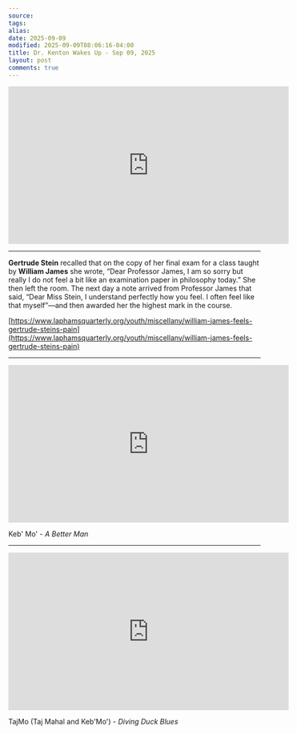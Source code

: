 ```yaml
---
source:
tags:
alias:
date: 2025-09-09
modified: 2025-09-09T08:06:16-04:00
title: Dr. Kenton Wakes Up - Sep 09, 2025
layout: post
comments: true
---
```


  

<iframe width="560" height="315" src="https://www.youtube.com/embed/l6MtWTZcIYc" title="YouTube video player" frameborder="0" allow="accelerometer; autoplay; clipboard-write; encrypted-media; gyroscope; picture-in-picture; web-share" allowfullscreen></iframe>

<!-- <img src="{{site.baseurl}}/images/[REPLACE]" width="560"> -->


---


**Gertrude Stein** recalled that on the copy of her final exam for a class taught by **William James** she wrote, “Dear Professor James, I am so sorry but really I do not feel a bit like an examination paper in philosophy today.” She then left the room. The next day a note arrived from Professor James that said, “Dear Miss Stein, I understand perfectly how you feel. I often feel like that myself”—and then awarded her the highest mark in the course.

[https://www.laphamsquarterly.org/youth/miscellany/william-james-feels-gertrude-steins-pain](https://www.laphamsquarterly.org/youth/miscellany/william-james-feels-gertrude-steins-pain)

---

<iframe width="560" height="315" src="https://www.youtube.com/embed/KbO25XYSynQ?si=KK1htfc-_xBgM6tV" title="YouTube video player" frameborder="0" allow="accelerometer; autoplay; clipboard-write; encrypted-media; gyroscope; picture-in-picture; web-share" referrerpolicy="strict-origin-when-cross-origin" allowfullscreen></iframe>

Keb' Mo' - *A Better Man*


---

<iframe width="560" height="315" src="https://www.youtube.com/embed/-iqTRNUOsFI?si=pfuFIRfFydzX6bhh" title="YouTube video player" frameborder="0" allow="accelerometer; autoplay; clipboard-write; encrypted-media; gyroscope; picture-in-picture; web-share" referrerpolicy="strict-origin-when-cross-origin" allowfullscreen></iframe>

TajMo (Taj Mahal and Keb'Mo') - *Diving Duck Blues*